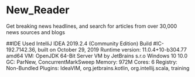 # New_Reader
Get breaking news headlines, and search for articles from over 30,000 news sources and blogs

##IDE Used
IntelliJ IDEA 2019.2.4 (Community Edition)
Build #IC-192.7142.36, built on October 29, 2019
Runtime version: 11.0.4+10-b304.77 amd64
VM: OpenJDK 64-Bit Server VM by JetBrains s.r.o
Windows 10 10.0
GC: ParNew, ConcurrentMarkSweep
Memory: 972M
Cores: 6
Registry: 
Non-Bundled Plugins: IdeaVIM, org.jetbrains.kotlin, org.intellij.scala, training
